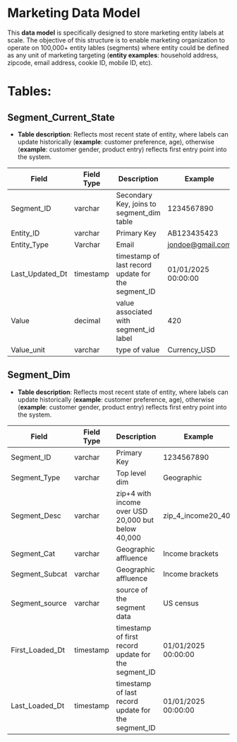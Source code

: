 # Marketing Data Model 
This **data model** is specifically designed to store marketing entity labels at scale. The objective of this structure is to enable marketing organization to operate on 100,000+ entity lables (segments) where entity could be defined as any unit of marketing targeting (**entity examples**: household address, zipcode, email address, cookie ID, mobile ID, etc).

# Tables:

## Segment_Current_State
- **Table description**: Reflects most recent state of entity, where labels can update historically (**example**: customer preference, age), otherwise (**example**: customer gender, product entry) reflects first entry point into the system.

| Field    | Field Type | Description | Example |
| -------- | ------- |------- |------- |
| Segment_ID  | varchar    | Secondary Key, joins to segment_dim table   | 1234567890   |
| Entity_ID | varchar     |Primary Key    | AB123435423   |
| Entity_Type   | Varchar   | Email    | jondoe@gmail.com   |
| Last_Updated_Dt | timestamp   | timestamp of last record update for the segment_ID    | 01/01/2025 00:00:00    |
| Value   | decimal    | value associated with segment_id label   |420    |
| Value_unit   | varchar   | type of value    |Currency_USD   |

## Segment_Dim
- **Table description**: Reflects most recent state of entity, where labels can update historically (**example**: customer preference, age), otherwise (**example**: customer gender, product entry) reflects first entry point into the system.

| Field    | Field Type | Description | Example |
| -------- | ------- |------- |------- |
| Segment_ID  | varchar    | Primary Key  | 1234567890   |
| Segment_Type| varchar     | Top level dim    | Geographic  |
| Segment_Desc   | varchar   | zip+4 with income over USD 20,000 but below 40,000  | zip_4_income20_40k |
| Segment_Cat| varchar  | Geographic affluence | Income brackets  |
| Segment_Subcat   | varchar  | Geographic affluence | Income brackets  |
| Segment_source  | varchar   | source of the segment data  | US census|
| First_Loaded_Dt   | timestamp   | timestamp of first record update for the segment_ID    | 01/01/2025 00:00:00    |
| Last_Loaded_Dt  | timestamp   | timestamp of last record update for the segment_ID    | 01/01/2025 00:00:00    |

